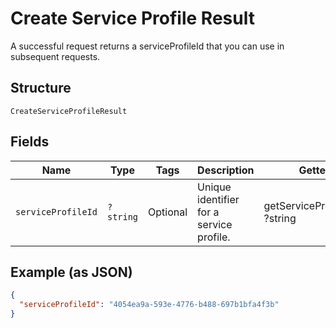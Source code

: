 
# Create Service Profile Result

A successful request returns a serviceProfileId that you can use in subsequent requests.

## Structure

`CreateServiceProfileResult`

## Fields

| Name | Type | Tags | Description | Getter | Setter |
|  --- | --- | --- | --- | --- | --- |
| `serviceProfileId` | `?string` | Optional | Unique identifier for a service profile. | getServiceProfileId(): ?string | setServiceProfileId(?string serviceProfileId): void |

## Example (as JSON)

```json
{
  "serviceProfileId": "4054ea9a-593e-4776-b488-697b1bfa4f3b"
}
```

